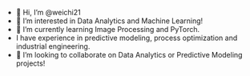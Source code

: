 - 👋 Hi, I’m @weichi21
- 👀 I’m interested in Data Analytics and Machine Learning!
- 🌱 I’m currently learning Image Processing and PyTorch.
- I have experience in predictive modeling, process optimization and industrial engineering.
- 💞️ I’m looking to collaborate on Data Analytics or Predictive Modeling projects!


<!---
weichi21/weichi21 is a ✨ special ✨ repository because its `README.md` (this file) appears on your GitHub profile.
You can click the Preview link to take a look at your changes.
--->
